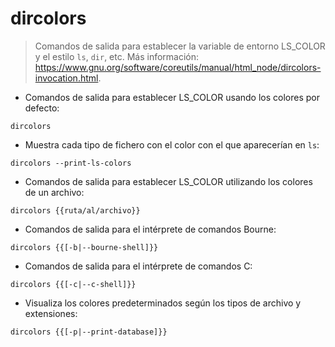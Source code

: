 # dircolors

> Comandos de salida para establecer la variable de entorno LS_COLOR y el estilo `ls`, `dir`, etc.
> Más información: <https://www.gnu.org/software/coreutils/manual/html_node/dircolors-invocation.html>.

- Comandos de salida para establecer LS_COLOR usando los colores por defecto:

`dircolors`

- Muestra cada tipo de fichero con el color con el que aparecerían en `ls`:

`dircolors --print-ls-colors`

- Comandos de salida para establecer LS_COLOR utilizando los colores de un archivo:

`dircolors {{ruta/al/archivo}}`

- Comandos de salida para el intérprete de comandos Bourne:

`dircolors {{[-b|--bourne-shell]}}`

- Comandos de salida para el intérprete de comandos C:

`dircolors {{[-c|--c-shell]}}`

- Visualiza los colores predeterminados según los tipos de archivo y extensiones:

`dircolors {{[-p|--print-database]}}`
